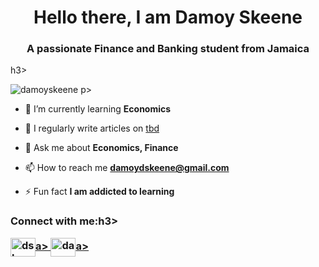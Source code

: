 <h1 align="center">Hello there, I am Damoy Skeene</h1>
<h3 align="center">A passionate Finance and Banking student from Jamaica</h3>h3>

<p align="left"> <img src="https://komarev.com/ghpvc/?username=damoyskeene&label=Profile%20views&color=0e75b6&style=flat" alt="damoyskeene" /> p>

- 🌱 I’m currently learning **Economics**

- 📝 I regularly write articles on [tbd](tbd)

- 💬 Ask me about **Economics, Finance**

- 📫 How to reach me **damoydskeene@gmail.com**

- ⚡ Fun fact **I am addicted to learning**

<h3 align="left">Connect with me:h3>
<p align="left">
<a href="https://linkedin.com/in/dskeene" target="blank"><img align="center" src="https://raw.githubusercontent.com/rahuldkjain/github-profile-readme-generator/master/src/images/icons/Social/linked-in-alt.svg" alt="dskeene" height="30" width="40" />a>
<a href="https://instagram.com/damoydskeene" target="blank"><img align="center" src="https://raw.githubusercontent.com/rahuldkjain/github-profile-readme-generator/master/src/images/icons/Social/instagram.svg" alt="damoydskeene" height="30" width="40" />a>
</a>
</a>
</p>
